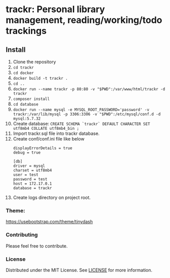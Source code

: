 # trackr: Personal library management, reading/working/todo trackings

## Install

1. Clone the repository
2. ``cd trackr``
3. ``cd docker``
4. ``docker build -t trackr .``
5. ``cd ..``
6. ``docker run --name trackr -p 80:80 -v "$PWD":/var/www/html/trackr -d trackr``
7. ``composer install``
8. ``cd database``
9. ``docker run --name mysql -e MYSQL_ROOT_PASSWORD='password' -v trackr:/var/lib/mysql -p 3306:3306 -v "$PWD":/etc/mysql/conf.d -d mysql:5.7.32``
10. Create database: ``CREATE SCHEMA `trackr` DEFAULT CHARACTER SET utf8mb4 COLLATE utf8mb4_bin ;``
11. Import trackr.sql file into trackr database.
12. Create conf/conf.ini file like below  
    ```
    displayErrorDetails = true  
    debug = true  
    
    [db]  
    driver = mysql  
    charset = utf8mb4
    user = test
    password = test
    host = 172.17.0.1
    database = trackr
    ```
13. Create logs directory on project root.

### Theme: 
https://usebootstrap.com/theme/tinydash

### Contributing

Please feel free to contribute.

### License

Distributed under the MIT License. See [LICENSE](LICENSE) for more information.